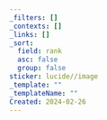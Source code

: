 ```yaml
---
_filters: []
_contexts: []
_links: []
_sort:
  field: rank
  asc: false
  group: false
sticker: lucide//image
_template: ""
_templateName: ""
Created: 2024-02-26
---
```

